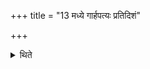 +++
title = "13 मध्ये गार्हपत्यः प्रतिदिशं"

+++

<details><summary>थिते</summary>

13. The Gārhapatya-fire should be in the middle. There should be the places of the Soma-sacrifice (Saumika-vihāra) on all the directions. In the east (a sacrifice in which all the Stotras are sung in the) Trivr̥t (nine-versed Stoma is to be performed); in the south (a sacrifice in which all the Stotras are sung in the) Pancadaśa (fifteen-versed Stoma, is to be performed); in the west (a sacrifice in which all the Stotras are cung in the) Saptadaśa (seventeen-versed-Stoma, is to be performed), in the north (a sacrifice in which all the Stotras are sung in the) Ekaviṁśa (twentyone-versed Stoma is to be performed).  
</details>
